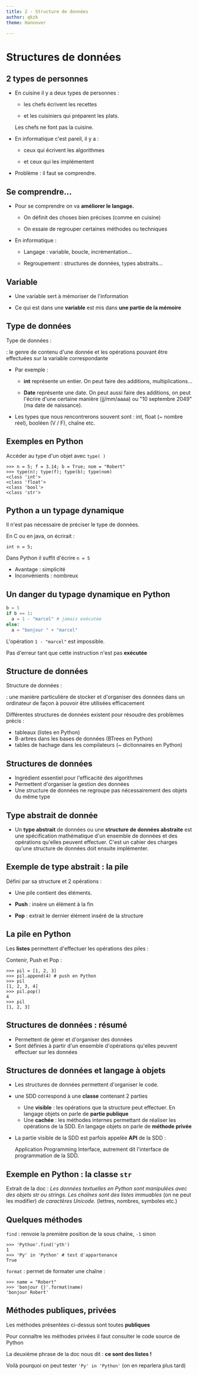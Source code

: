 ```yaml
---
title: 2 - Structure de données
author: qkzk
theme: Hannover

---
```


# Structures de données

## 2 types de personnes

* En cuisine il y a deux types de personnes :

    * les chefs écrivent les recettes

    * et les cuisiniers qui préparent les plats.

  Les chefs ne font pas la cuisine.


* En informatique c'est pareil, il y a :

    * ceux qui écrivent les algorithmes

    * et ceux qui les implémentent

* Problème : il faut se comprendre.

## Se comprendre...

* Pour se comprendre on va **améliorer le langage.**

    * On définit des choses bien précises (comme en cuisine)

    * On essaie de regrouper certaines méthodes ou techniques

* En informatique :

    * Langage : variable, boucle, incrémentation...

    * Regroupement : structures de données, types abstraits...

## Variable

* Une variable sert à mémoriser de l'information

* Ce qui est dans une **variable** est mis dans **une partie de la mémoire**

## Type de données

Type de données :

:     le genre de contenu d'une donnée et les opérations pouvant être effectuées sur la variable correspondante

* Par exemple :

  * **int** représente un entier. On peut faire des additions, multiplications...

  * **Date** représente une date. On peut aussi faire des additions, on peut
  l'écrire d'une certaine manière (jj/mm/aaaa) ou "10 septembre 2049" (ma date de naissance).

* Les types que nous rencontrerons souvent sont :
  int, float (~ nombre réel), booléen (V / F), chaîne etc.

## Exemples en Python

Accéder au type d'un objet avec `type( )`

~~~~~~~~~~~{.Python}
>>> n = 5; f = 3.14; b = True; nom = "Robert"
>>> type(n); type(f); type(b); type(nom)
<class 'int'>
<class 'float'>
<class 'bool'>
<class 'str'>
~~~~~~~~~~~

## Python a un typage dynamique

Il n'est pas nécessaire de préciser le type de données.

En C ou en java, on écrirait :

~~~~~~~~~~{.C}
int n = 5;
~~~~~~~~~~

Dans Python il suffit d'écrire `n = 5`

* Avantage : simplicité
* Inconvénients : nombreux

## Un danger du typage dynamique en Python

~~~Python
b = 5
if b == 1:
  a = 1 - "marcel" # jamais exécutée
else:
  a = "bonjour " + "marcel"
~~~

L'opération `1 - "marcel"` est impossible.

Pas d'erreur tant que cette instruction n'est pas **exécutée**


## Structure de données

Structure de données :

:      une manière particulière de stocker et d'organiser des données dans un ordinateur de façon à pouvoir être utilisées efficacement

Différentes structures de données existent pour résoudre des problèmes précis :

* tableaux (listes en Python)
* B-arbres dans les bases de données (BTrees en Python)
* tables de hachage dans les compilateurs (~ dictionnaires en Python)


## Structures de données

* Ingrédient essentiel pour l'efficacité des algorithmes
* Permettent d'organiser la gestion des données
* Une structure de données ne regroupe pas nécessairement des objets du même type

## Type abstrait de donnée

* Un **type abstrait** de données ou une **structure de données abstraite** est une spécification mathématique d'un ensemble de données et  des opérations qu'elles peuvent effectuer. C'est un cahier des charges qu'une structure de données doit ensuite implémenter.

## Exemple de type abstrait : la pile
Défini par sa structure et 2 opérations :

* Une pile contient des éléments.

* **Push** : insère un élément à la fin

* **Pop** : extrait le dernier élément inséré de la structure

## La pile en Python


Les **listes** permettent d'effectuer les opérations des piles :

Contenir, Push et Pop :

~~~~~~~~~~~{.python}
>>> pil = [1, 2, 3]
>>> pil.append(4) # push en Python
>>> pil
[1, 2, 3, 4]
>>> pil.pop()
4
>>> pil
[1, 2, 3]
~~~~~~~~~~~



## Structures de données : résumé

* Permettent de gérer et d'organiser des données
* Sont définies à partir d'un ensemble d'opérations qu'elles peuvent effectuer sur les données

## Structures de données et langage à objets

* Les structures de données permettent d'organiser le code.
* une SDD correspond à une **classe** contenant 2 parties
    * Une **visible** : les opérations que la structure peut effectuer. En langage objets on parle de **partie publique**
    * Une **cachée** : les méthodes internes permettant de réaliser les opérations de la SDD. En langage objets on parle de **méthode privée**

* La partie visible de la SDD est parfois appelée **API** de la SDD :

    Application Programming Interface, autrement dit l'interface de programmation de la SDD.

## Exemple en Python : la classe `str`

Extrait de la doc :
*Les données textuelles en Python sont manipulées avec des objets str ou strings. Les chaînes sont des listes immuables* (on ne peut les modifier) *de caractères Unicode.* (lettres, nombres, symboles etc.)


## Quelques méthodes
 `find` : renvoie la première position de la sous chaîne, `-1` sinon

~~~~~~~~{.Python}
>>> 'Python'.find('yth')
1
>>> 'Py' in 'Python' # test d'appartenance
True
~~~~~~~~

 `format` : permet de formater une chaîne :

~~~~~~~~~~~{.Python}
>>> name = "Robert"
>>> 'bonjour {}'.format(name)
'bonjour Robert'
~~~~~~~~~~~

## Méthodes publiques, privées

Les méthodes présentées ci-dessus sont toutes **publiques**

Pour connaître les méthodes privées il faut consulter le code source de Python

La deuxième phrase de la doc nous dit : **ce sont des listes !**

Voilà pourquoi on peut tester `'Py' in 'Python'` (on en reparlera plus tard)
